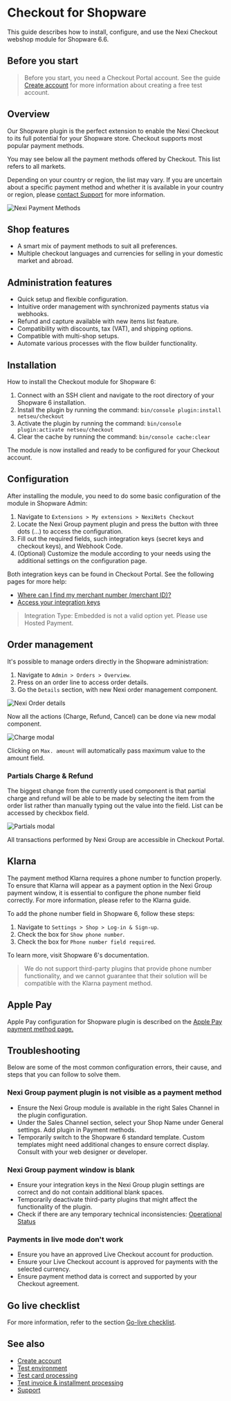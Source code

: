 # Checkout for Shopware

This guide describes how to install, configure, and use the Nexi Checkout webshop module for Shopware 6.6.


## Before you start

> Before you start, you need a Checkout Portal account. See the guide [Create account](https://developer.nexigroup.com/nexi-checkout/en-EU/docs/create-a-checkout-portal-account/) for more information about creating a free test account.

## Overview

Our Shopware plugin is the perfect extension to enable the Nexi Checkout to its full potential for your Shopware store. Checkout supports most popular payment methods.

You may see below all the payment methods offered by Checkout. This list refers to all markets.

Depending on your country or region, the list may vary. If you are uncertain about a specific payment method and whether it is available in your country or region, please [contact Support](https://developer.nexigroup.com/nexi-checkout/en-EU/support/) for more information.

![Nexi Payment Methods](./images/nexiPaymentMethods.png)

## Shop features

- A smart mix of payment methods to suit all preferences.
- Multiple checkout languages and currencies for selling in your domestic market and abroad.

## Administration features

- Quick setup and flexible configuration.
- Intuitive order management with synchronized payments status via webhooks.
- Refund and capture available with new items list feature.
- Compatibility with discounts, tax (VAT), and shipping options.
- Compatible with multi-shop setups.
- Automate various processes with the flow builder functionality.

## Installation

How to install the Checkout module for Shopware 6:

1. Connect with an SSH client and navigate to the root directory of your Shopware 6 installation.
2. Install the plugin by running the command: `bin/console plugin:install netseu/checkout`
3. Activate the plugin by running the command: `bin/console plugin:activate netseu/checkout`
4. Clear the cache by running the command: `bin/console cache:clear`

The module is now installed and ready to be configured for your Checkout account.

## Configuration

After installing the module, you need to do some basic configuration of the module in Shopware Admin:

1. Navigate to `Extensions > My extensions > NexiNets Checkout`
2. Locate the Nexi Group payment plugin and press the button with three dots (...) to access the configuration.
3. Fill out the required fields, such integration keys (secret keys and checkout keys), and Webhook Code.
4. (Optional) Customize the module according to your needs using the additional settings on the configuration page.

Both integration keys can be found in Checkout Portal. See the following pages for more help:

- [Where can I find my merchant number (merchant ID)?](https://developer.nexigroup.com/nexi-checkout/en-EU/support/where-can-i-find-my-merchant-number-merchant-id/)
- [Access your integration keys](https://developer.nexigroup.com/nexi-checkout/en-EU/docs/access-your-integration-keys/)

> Integration Type: Embedded is not a valid option yet. Please use Hosted Payment.

## Order management

It's possible to manage orders directly in the Shopware administration:

1. Navigate to `Admin > Orders > Overview`.
2. Press on an order line to access order details.
3. Go the `Details` section, with new Nexi order management component.

![Nexi Order details](./images/order-details.png)

Now all the actions (Charge, Refund, Cancel) can be done via new modal component.

![Charge modal](./images/charge-modal.png)

Clicking on `Max. amount` will automatically pass maximum value to the amount field.  

### Partials Charge & Refund

The biggest change from the currently used component is that partial charge and refund will be able to be made by selecting the item from the order list rather than manually typing out the value into the field.
List can be accessed by checkbox field. 

![Partials modal](./images/nexi-partials.png)

All transactions performed by Nexi Group are accessible in Checkout Portal.

## Klarna

The payment method Klarna requires a phone number to function properly. To ensure that Klarna will appear as a payment option in the Nexi Group payment window, it is essential to configure the phone number field correctly. For more information, please refer to the Klarna guide.

To add the phone number field in Shopware 6, follow these steps:

1. Navigate to `Settings > Shop > Log-in & Sign-up`.
2. Check the box for `Show phone number`.
3. Check the box for `Phone number field required`.

To learn more, visit Shopware 6's documentation.

> We do not support third-party plugins that provide phone number functionality, and we cannot guarantee that their solution will be compatible with the Klarna payment method.

## Apple Pay

Apple Pay configuration for Shopware plugin is described on the [Apple Pay payment method page.](https://developer.nexigroup.com/nexi-checkout/en-EU/docs/apple-pay/#build-shopware-65)

## Troubleshooting

Below are some of the most common configuration errors, their cause, and steps that you can follow to solve them.

### Nexi Group payment plugin is not visible as a payment method

- Ensure the Nexi Group module is available in the right Sales Channel in the plugin configuration.
- Under the Sales Channel section, select your Shop Name under General settings. Add plugin in Payment methods.
- Temporarily switch to the Shopware 6 standard template. Custom templates might need additional changes to ensure correct display. Consult with your web designer or developer.

### Nexi Group payment window is blank

- Ensure your integration keys in the Nexi Group plugin settings are correct and do not contain additional blank spaces.
- Temporarily deactivate third-party plugins that might affect the functionality of the plugin.
- Check if there are any temporary technical inconsistencies: [Operational Status](https://nets.eu/Pages/operational-status.aspx)

### Payments in live mode don't work

- Ensure you have an approved Live Checkout account for production.
- Ensure your Live Checkout account is approved for payments with the selected currency.
- Ensure payment method data is correct and supported by your Checkout agreement.

## Go live checklist

For more information, refer to the section [Go-live checklist](https://developer.nexigroup.com/nexi-checkout/en-EU/docs/go-live-checklist/).

## See also

- [Create account](https://developer.nexigroup.com/nexi-checkout/en-EU/docs/create-a-checkout-portal-account/)
- [Test environment](https://developer.nexigroup.com/nexi-checkout/en-EU/docs/test-environment/)
- [Test card processing](https://developer.nexigroup.com/nexi-checkout/en-EU/docs/test-card-processing/)
- [Test invoice & installment processing](https://developer.nexigroup.com/nexi-checkout/en-EU/docs/test-invoice-installment-processing/)
- [Support](https://developer.nexigroup.com/nexi-checkout/en-EU/support/)
